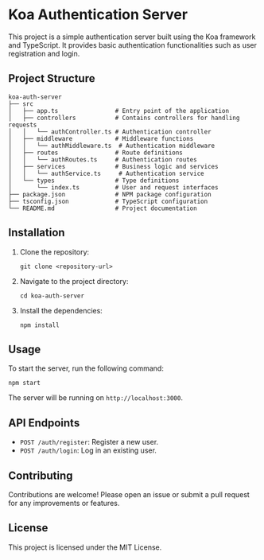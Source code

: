# Koa Authentication Server

This project is a simple authentication server built using the Koa framework and TypeScript. It provides basic authentication functionalities such as user registration and login.

## Project Structure

```
koa-auth-server
├── src
│   ├── app.ts                # Entry point of the application
│   ├── controllers           # Contains controllers for handling requests
│   │   └── authController.ts # Authentication controller
│   ├── middleware            # Middleware functions
│   │   └── authMiddleware.ts  # Authentication middleware
│   ├── routes                # Route definitions
│   │   └── authRoutes.ts     # Authentication routes
│   ├── services              # Business logic and services
│   │   └── authService.ts     # Authentication service
│   └── types                 # Type definitions
│       └── index.ts          # User and request interfaces
├── package.json              # NPM package configuration
├── tsconfig.json             # TypeScript configuration
└── README.md                 # Project documentation
```

## Installation

1. Clone the repository:
   ```
   git clone <repository-url>
   ```

2. Navigate to the project directory:
   ```
   cd koa-auth-server
   ```

3. Install the dependencies:
   ```
   npm install
   ```

## Usage

To start the server, run the following command:

```
npm start
```

The server will be running on `http://localhost:3000`.

## API Endpoints

- `POST /auth/register`: Register a new user.
- `POST /auth/login`: Log in an existing user.

## Contributing

Contributions are welcome! Please open an issue or submit a pull request for any improvements or features.

## License

This project is licensed under the MIT License.